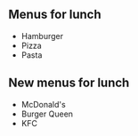 ## Menus for lunch

- Hamburger
- Pizza
- Pasta

## New menus for lunch

- McDonald's
- Burger Queen
- KFC
